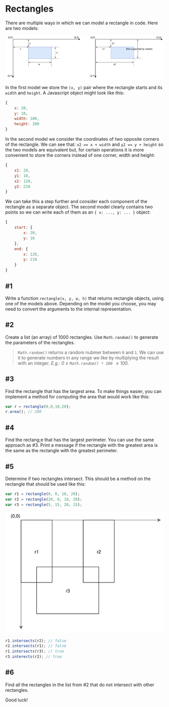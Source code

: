 # Rectangles

There are multiple ways in which we can model a rectangle in code. Here are two models:

![Rectangle representation](./img/rectangle.svg)

In the first model we store the `(x, y)` pair where the rectangle starts and its `width` and `height`. A 
Javascript object might look like this:
```javascript
{
    x: 20,
    y: 10,
    width: 100,
    height: 200
}
```

In the second model we consider the coordinates of two opposite corners of the rectangle. We can see that:
`x2 == x + width` and `y2 == y + height` so the two models are equivalent but, for certain operations it is
more convenient to store the corners instead of one corner, width and height:
```javascript
{
    x1: 20,
    y1: 10,
    x2: 120,
    y2: 210
}
```
We can take this a step further and consider each component of the rectangle as a separate object. 
The second model clearly contains two points so we can write each of them as an `{ x: ..., y: ... }` object:
```javascript
{
    start: {
        x: 20,
        y: 10
    },
    end: {
        x: 120,
        y: 210
    }
}
```

## #1
Write a function `rectangle(x, y, w, h)` that returns rectangle objects, using one of the models above. 
Depending on the model you choose, you may need to convert the arguments to the internal representation.

## #2
Create a list (an array) of 1000 rectangles. Use `Math.random()` to generate the parameters of the rectangles.
>`Math.random()` returns a random nubmer between `0` and `1`. We can use it to generate numbers in any range we 
like by multiplying the result with an integer. *E.g.: 0 &ge; `Math.random() * 100 ` &ge; 100.*

## #3
Find the rectangle that has the largest area. To make things easier, you can implement a method for computing 
the area that would work like this:
```javascript
var r = rectangle(0,0,10,20);
r.area(); // 200
```

## #4
Find the rectang;e that has the largest perimeter. You can use the same approach as #3. Print a message if
the rectangle with the greatest area is the same as the rectangle with the greatest perimeter.

## #5
Determine if two rectangles intersect. This should be a method on the rectangle that should be used like this:
```javascript
var r1 = rectangle(0, 0, 10, 20);
var r2 = rectangle(20, 0, 10, 20);
var r3 = rectangle(5, 15, 20, 15);
```

![Rectangle representation](./img/intersection.svg)

```javascript
r1.intersects(r2); // false
r2.intersects(r1); // false
r1.intersects(r3); // true
r3.interects(r2); // true
```

## #6
Find all the rectangles in the list from #2 that do not intersect with other rectangles.

Good luck!